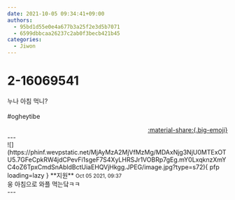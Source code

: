 ```yaml
---
date: 2021-10-05 09:34:41+09:00
authors:
  - 95bd1d55e0e4a677b3a25f2e3d5b7071
  - 6599dbbcaa26237c2ab0f3becb421b45
categories:
  - Jiwon
---
```


# 2-16069541

<div class="post-container" markdown="1">
<div class="content-container md-sidebar__scrollwrap" markdown="1">

누나 아침 먹니?<br><br>\#ogheytibe

</div>
</div>

<div style="text-align: right;" markdown="1">
<a href="https://weverse.io/fromis9/fanpost/2-16069541" style="text-align: right;">:material-share:{.big-emoji}</a>
</div>
---

<div class="comments-container md-sidebar__scrollwrap" markdown="1">
<div class="comment" markdown="1">
<div class='id-container' markdown="1">
![](https://phinf.wevpstatic.net/MjAyMzA2MjVfMzMg/MDAxNjg3NjU0MTExOTU5.7GFeCpkRW4jdCPevFi1sgeF7S4XyLHRSJr1VOBRp7gEg.mY0LxqknzXmYC4oZ6TpxCmdSnAbldBctUiaEHQVjHkgg.JPEG/image.jpg?type=s72){ pfp loading=lazy }
**<span class="artist">지원</span>** <small>Oct 05 2021, 09:37</small><br>
</div>
<div class='comment-body' markdown="1">
웅 아침으로 와플 먹는닼ㅋㅋ
</div>
</div>
</div>
---
